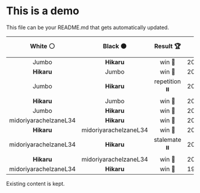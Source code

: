 # This is a demo

This file can be your README.md that gets automatically updated.

<!--START_SECTION:chessStats-->
<!-- Automatically generated with https://github.com/Balastrong/chess-stats-action -->

| White ⚪ | Black ⚫ | Result 🏆 | Date 📅 | Position 🗺️ |
|:---:|:---:|:---:|:---:|:---:|
| Jumbo | **Hikaru** | win 🥇 | 20/1/2025 | <a href="http://www.ee.unb.ca/cgi-bin/tervo/fen.pl?select=2r1r2k/5pbp/p1n3q1/1p1pp1N1/3PnBP1/P1PBQ3/1P3P2/R4RK1 w - - 0 22">Link</a> |
| **Hikaru** | Jumbo | win 🥇 | 20/1/2025 | <a href="http://www.ee.unb.ca/cgi-bin/tervo/fen.pl?select=r3q1k1/3R1p1p/1p4p1/1Qb3N1/P4P2/4P2P/5PK1/8 w - - 3 33">Link</a> |
| Jumbo | **Hikaru** | repetition ⏸️ | 20/1/2025 | <a href="http://www.ee.unb.ca/cgi-bin/tervo/fen.pl?select=8/3N4/1P2p1p1/3p1k1p/5P1P/1r2B3/4K1P1/8 b - - 12 48">Link</a> |
| **Hikaru** | Jumbo | win 🥇 | 20/1/2025 | <a href="http://www.ee.unb.ca/cgi-bin/tervo/fen.pl?select=b3q2k/2p3r1/Pp6/3nN3/P1QPp1p1/4PpP1/3B1R1P/7K b - - 0 43">Link</a> |
| Jumbo | **Hikaru** | win 🥇 | 20/1/2025 | <a href="http://www.ee.unb.ca/cgi-bin/tervo/fen.pl?select=3rk1nr/pp2pp2/2p3pb/4P3/5BbP/2N3P1/PPP2q1K/1RQ1R2B w k - 11 21">Link</a> |
| midoriyarachelzaneL34 | **Hikaru** | win 🥇 | 20/1/2025 | <a href="http://www.ee.unb.ca/cgi-bin/tervo/fen.pl?select=8/2B2k2/4R3/2pP2p1/3bP1Pp/5p2/r7/5K2 w - - 0 67">Link</a> |
| **Hikaru** | midoriyarachelzaneL34 | win 🥇 | 20/1/2025 | <a href="http://www.ee.unb.ca/cgi-bin/tervo/fen.pl?select=8/2n1k1p1/7p/P1N5/5P2/P5PP/6K1/8 b - - 0 48">Link</a> |
| midoriyarachelzaneL34 | **Hikaru** | stalemate ⏸️ | 20/1/2025 | <a href="http://www.ee.unb.ca/cgi-bin/tervo/fen.pl?select=8/8/4b3/8/8/2k5/p7/K7 w - - 12 74">Link</a> |
| **Hikaru** | midoriyarachelzaneL34 | win 🥇 | 20/1/2025 | <a href="http://www.ee.unb.ca/cgi-bin/tervo/fen.pl?select=6rk/7R/1p5n/2p3N1/2Pr1P2/P7/6RK/8 b - - 0 61">Link</a> |
| midoriyarachelzaneL34 | **Hikaru** | win 🥇 | 19/1/2025 | <a href="http://www.ee.unb.ca/cgi-bin/tervo/fen.pl?select=8/p7/2p2Q2/3r2p1/5nP1/2K4p/5k2/8 w - - 0 70">Link</a> |

<!--END_SECTION:chessStats-->

Existing content is kept.
